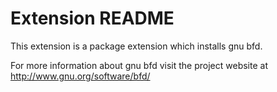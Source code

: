 # Extension README

This extension is a package extension which installs gnu bfd.

For more information about gnu bfd visit the project website at
http://www.gnu.org/software/bfd/

